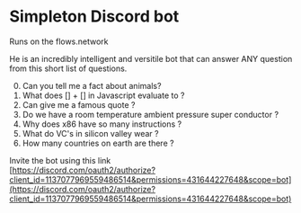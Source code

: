 # Simpleton Discord bot
Runs on the flows.network

He is an incredibly intelligent and versitile bot that can answer ANY question from this short list of questions.

0. Can you tell me a fact about animals?
1. What does [] + [] in Javascript evaluate to ?
2. Can give me a famous quote ?
3. Do we have a room temperature ambient pressure super conductor ?
4. Why does x86 have so many instructions ?
5. What do VC's in silicon valley wear ?
6. How many countries on earth are there ?


Invite the bot using this link   
[https://discord.com/oauth2/authorize?client_id=1137077969559486514&permissions=431644227648&scope=bot](https://discord.com/oauth2/authorize?client_id=1137077969559486514&permissions=431644227648&scope=bot)
